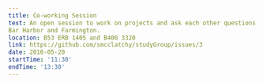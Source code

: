 ```yaml
---
title: Co-working Session
text: An open session to work on projects and ask each other questions in 
Bar Harbor and Farmington.
location: B53 ERB 1405 and B400 3320
link: https://github.com/smcclatchy/studyGroup/issues/3
date: 2016-05-20
startTime: '11:30'
endTime: '13:30'
---
```

